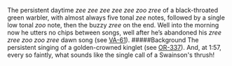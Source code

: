 The persistent daytime _zee zee zee zee zee zoo zree_ of a black-throated green warbler, with almost always five tonal _zee_ notes, followed by a single low tonal _zoo_ note, then the buzzy _zree_ on the end. Well into the morning now he utters no chips between songs, well after he’s abandoned his _zree zree zoo zoo zree_ dawn song (see [VA-61](http://listeningtoacontinentsing.com/recording.php?page=VA-61)). 
#####Background
The persistent singing of a golden-crowned kinglet (see [OR-337](http://listeningtoacontinentsing.com/recording.php?page=OR-337)). And, at 1:57, every so faintly, what sounds like the single call of a Swainson's thrush! 
